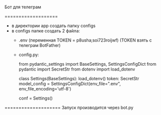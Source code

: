 Бот для телеграм

===================
- в директории app создать папку configs
- в configs папке создать 2 файла:
    - .env (переменная TOKEN = p8usha;soi723roijwf)
            (TOKEN взять с телеграм BotFather)

    - config.py:
      
        from pydantic_settings import BaseSettings, SettingsConfigDict
        from pydantic import SecretStr
        from dotenv import load_dotenv

        class Settings(BaseSettings):
            load_dotenv()
            token: SecretStr
            model_config = SettingsConfigDict(env_file=".env",\
                                                env_file_encoding='utf-8')

        conf = Settings()
      
====================
Запуск производится через bot.py
